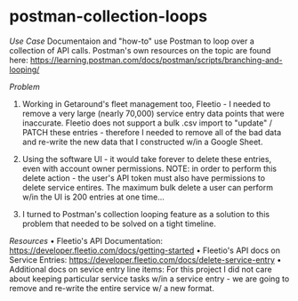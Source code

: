 # postman-collection-loops

*Use Case*
Documentaion and "how-to" use Postman to loop over a collection of API calls.  Postman's own resources on the topic are found here: https://learning.postman.com/docs/postman/scripts/branching-and-looping/

*Problem*
1. Working in Getaround's fleet management too, Fleetio - I needed to remove a very large (nearly 70,000) service entry data points that were inaccurate.  Fleetio does not support a bulk .csv import to "update" / PATCH these entries - therefore I needed to remove all of the bad data and re-write the new data that I constructed w/in a Google Sheet.

2. Using the software UI - it would take forever to delete these entries, even with account owner permissions.  NOTE: in order to perform this delete action - the user's API token must also have permissions to delete service entires.  The maximum bulk delete a user can perform w/in the UI is 200 entries at one time...

3. I turned to Postman's collection looping feature as a solution to this problem that needed to be solved on a tight timeline. 

*Resources*
 • Fleetio's API Documentation: https://developer.fleetio.com/docs/getting-started
 • Fleetio's API docs on Service Entries: https://developer.fleetio.com/docs/delete-service-entry
 • Additional docs on sevice entry line items: 
    For this project I did not care about keeping particular service tasks w/in a service entry - we are going to remove and re-write the entire service w/ a new format. 
